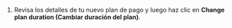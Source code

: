 1. Revisa los detalles de tu nuevo plan de pago y luego haz clic en **Change plan duration (Cambiar duración del plan)**.
